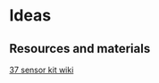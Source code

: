 # Ideas
## Resources and materials

[37 sensor kit wiki](https://tkkrlab.nl/wiki/Arduino_37_sensors)
